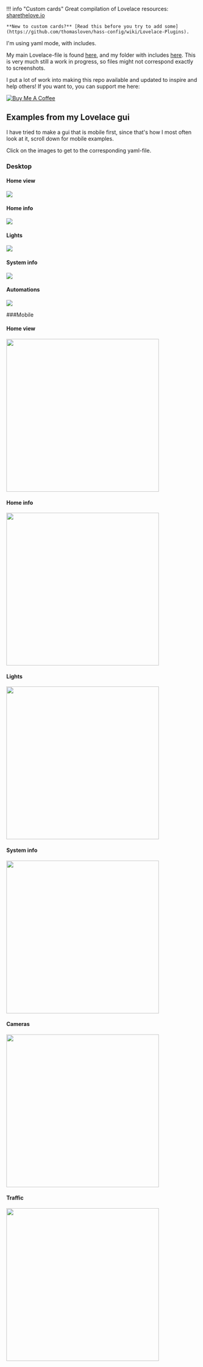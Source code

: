 !!! info "Custom cards"
    Great compilation of Lovelace resources: [sharethelove.io](https://sharethelove.io/custom-resources)
    
    **New to custom cards?** [Read this before you try to add some](https://github.com/thomasloven/hass-config/wiki/Lovelace-Plugins).

I'm using yaml mode, with includes.

My main Lovelace-file is found [here](https://github.com/isabellaalstrom/HomeAssistantConfiguration/blob/master/ui-lovelace.yaml), and my folder with includes [here](https://github.com/isabellaalstrom/HomeAssistantConfiguration/tree/master/lovelace).
This is very much still a work in progress, so files might not correspond exactly to screenshots.

I put a lot of work into making this repo available and updated to inspire and help others! If you want to, you can support me here:

<a href="https://www.buymeacoffee.com/iq1f96D" target="_blank"><img src="https://www.buymeacoffee.com/assets/img/custom_images/purple_img.png" alt="Buy Me A Coffee" style="height: auto !important;width: auto !important;" ></a>

## Examples from my Lovelace gui
I have tried to make a gui that is mobile first, since that's how I most often look at it, scroll down for mobile examples.

Click on the images to get to the corresponding yaml-file.

### Desktop
#### Home view

<a href="https://github.com/isabellaalstrom/HomeAssistantConfiguration/blob/master/lovelace/00_home_view.yaml"><img src="https://github.com/isabellaalstrom/isabellaalstrom.github.io/blob/master/img/home-web.png?raw=true" /></a>

#### Home info

<a href="https://github.com/isabellaalstrom/HomeAssistantConfiguration/blob/master/lovelace/10_home_info_view.yaml">
<img src="https://github.com/isabellaalstrom/isabellaalstrom.github.io/blob/master/img/home-info-web.png?raw=true"/></a>

#### Lights

<a href="https://github.com/isabellaalstrom/HomeAssistantConfiguration/blob/master/lovelace/20_lights_view.yaml">
<img src="https://github.com/isabellaalstrom/isabellaalstrom.github.io/blob/master/img/lights-web.png?raw=true"/></a>

#### System info

<a href="https://github.com/isabellaalstrom/HomeAssistantConfiguration/blob/master/lovelace/30_system_info_view.yaml">
<img src="https://github.com/isabellaalstrom/isabellaalstrom.github.io/blob/master/img/info-web.png?raw=true"/></a>

#### Automations

<a href="https://github.com/isabellaalstrom/HomeAssistantConfiguration/blob/master/lovelace/80_automations_view.yaml">
<img src="https://github.com/isabellaalstrom/isabellaalstrom.github.io/blob/master/img/automations-web.png?raw=true"/></a>

###Mobile
#### Home view

<a href="https://github.com/isabellaalstrom/HomeAssistantConfiguration/blob/master/lovelace/00_home_view.yaml"><img src="https://github.com/isabellaalstrom/isabellaalstrom.github.io/blob/master/img/home.png?raw=true" width="400" /></a>

#### Home info

<a href="https://github.com/isabellaalstrom/HomeAssistantConfiguration/blob/master/lovelace/10_home_info_view.yaml">
<img src="https://github.com/isabellaalstrom/isabellaalstrom.github.io/blob/master/img/home-info.png?raw=true" width="400" /></a>

#### Lights

<a href="https://github.com/isabellaalstrom/HomeAssistantConfiguration/blob/master/lovelace/20_lights_view.yaml">
<img src="https://github.com/isabellaalstrom/isabellaalstrom.github.io/blob/master/img/lights.png?raw=true" width="400" /></a>

#### System info

<a href="https://github.com/isabellaalstrom/HomeAssistantConfiguration/blob/master/lovelace/30_system_info_view.yaml">
<img src="https://github.com/isabellaalstrom/isabellaalstrom.github.io/blob/master/img/info.png?raw=true" width="400" /></a>

#### Cameras

<a href="https://github.com/isabellaalstrom/HomeAssistantConfiguration/blob/master/lovelace/40_camera_view.yaml">
<img src="https://github.com/isabellaalstrom/isabellaalstrom.github.io/blob/master/img/cameras.png?raw=true" width="400" /></a>

#### Traffic

<a href="https://github.com/isabellaalstrom/HomeAssistantConfiguration/blob/master/lovelace/60_traffic_view.yaml">
<img src="https://github.com/isabellaalstrom/isabellaalstrom.github.io/blob/master/img/traffic.png?raw=true" width="400" /></a>
